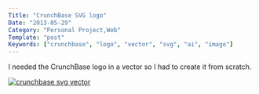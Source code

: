 ```yaml
---
Title: "CrunchBase SVG logo"
Date: "2013-05-29"
Category: "Personal Project,Web"
Template: "post"
Keywords: ["crunchbase", "logo", "vector", "svg", "ai", "image"]
---
```


I needed the CrunchBase logo in a vector so I had to create it from
scratch.

<div class="center">
  <a href="/images/crunchbase.svg" target="_blank"><img alt="crunchbase svg vector" src="/images/crunchbase.svg" ></a>
</div>

